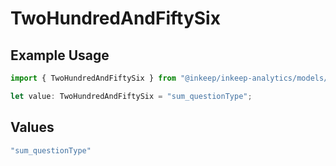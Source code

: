 # TwoHundredAndFiftySix

## Example Usage

```typescript
import { TwoHundredAndFiftySix } from "@inkeep/inkeep-analytics/models/operations";

let value: TwoHundredAndFiftySix = "sum_questionType";
```

## Values

```typescript
"sum_questionType"
```
